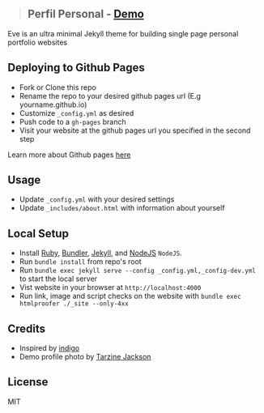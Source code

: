 >## Perfil Personal - <a href="https://galiprandi.github.io/me/">Demo</a>



Eve is an ultra minimal Jekyll theme for building single page personal portfolio websites


## Deploying to Github Pages

- Fork or Clone this repo
- Rename the repo to your desired github pages url (E.g yourname.github.io)
- Customize `_config.yml` as desired
- Push code to a `gh-pages` branch
- Visit your website at the github pages url you specified in the second step

Learn more about Github pages <a href="https://pages.github.com/">here</a>

## Usage

- Update `_config.yml` with your desired settings
- Update `_includes/about.html` with information about yourself

## Local Setup

- Install <a href="https://www.ruby-lang.org/en/">Ruby</a>, <a href="https://bundler.io/">Bundler</a>, <a href="https://jekyllrb.com/">Jekyll</a>, and <a href="https://nodejs.org/en/">NodeJS</a> `NodeJS`.
- Run `bundle install` from repo's root
- Run `bundle exec jekyll serve --config _config.yml,_config-dev.yml` to start the local server
- Vist website in your browser at `http://localhost:4000`
- Run link, image and script checks on the website with `bundle exec htmlproofer ./_site --only-4xx`

## Credits

- Inspired by <a href="https://github.com/sergiokopplin/indigo">indigo</a>
- Demo profile photo by <a href="https://www.pexels.com/photo/woman-wearing-eyeglasses-773371/">Tarzine Jackson</a>

## License

MIT
